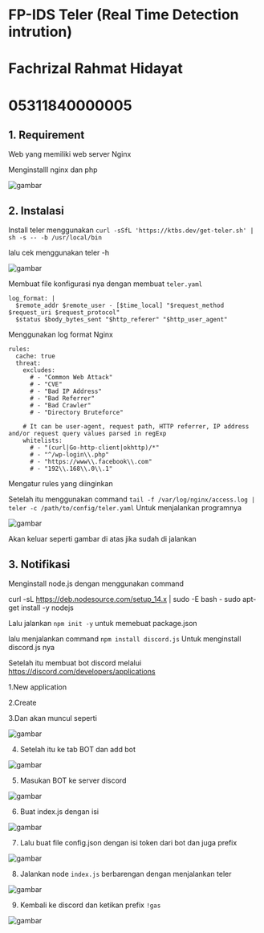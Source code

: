 # FP-IDS Teler (Real Time Detection intrution)

# Fachrizal Rahmat Hidayat
# 05311840000005

## 1. Requirement

Web yang memiliki web server Nginx

Menginstalll nginx dan php

![gambar](https://user-images.githubusercontent.com/55182321/104443625-42a79b00-55c9-11eb-840c-e46e6a664e47.png)


## 2. Instalasi

Install teler menggunakan `curl -sSfL 'https://ktbs.dev/get-teler.sh' | sh -s -- -b /usr/local/bin`

lalu cek menggunakan teler -h 

![gambar](https://user-images.githubusercontent.com/55182321/104423224-67434900-55b0-11eb-9267-46a0a388d935.png)

Membuat file konfigurasi nya dengan membuat `teler.yaml` 

```
log_format: |
  $remote_addr $remote_user - [$time_local] "$request_method $request_uri $request_protocol" 
  $status $body_bytes_sent "$http_referer" "$http_user_agent"
```
Menggunakan log format Nginx

```
rules:
  cache: true
  threat:
    excludes:
      # - "Common Web Attack"
      # - "CVE"
      # - "Bad IP Address"
      # - "Bad Referrer"
      # - "Bad Crawler"
      # - "Directory Bruteforce"

    # It can be user-agent, request path, HTTP referrer, IP address and/or request query values parsed in regExp
    whitelists:
      # - "(curl|Go-http-client|okhttp)/*"
      # - "^/wp-login\\.php"
      # - "https://www\\.facebook\\.com"
      # - "192\\.168\\.0\\.1"
```

Mengatur rules yang diinginkan

Setelah itu menggunakan command `tail -f /var/log/nginx/access.log | teler -c /path/to/config/teler.yaml` Untuk menjalankan programnya

![gambar](https://user-images.githubusercontent.com/55182321/104919459-dc57b980-59c8-11eb-822d-34094a690a2e.png)

Akan keluar seperti gambar di atas jika sudah di jalankan

## 3. Notifikasi

Menginstall node.js dengan menggunakan command 

curl -sL https://deb.nodesource.com/setup_14.x | sudo -E bash -
sudo apt-get install -y nodejs

Lalu jalankan `npm init -y` untuk memebuat package.json

lalu menjalankan command `npm install discord.js` Untuk menginstall discord.js nya

Setelah itu membuat bot discord melalui https://discord.com/developers/applications

1.New application

2.Create

3.Dan akan muncul seperti

![gambar](https://user-images.githubusercontent.com/55182321/106352124-56663780-6313-11eb-8031-d44f6dfc6238.png)

4. Setelah itu ke tab BOT dan add bot

![gambar](https://user-images.githubusercontent.com/55182321/106352226-beb51900-6313-11eb-9f25-c4283f692250.png)

5. Masukan BOT ke server discord

![gambar](https://user-images.githubusercontent.com/55182321/106373276-772d9c00-63aa-11eb-8dca-31b0870efade.png)

6. Buat index.js dengan isi

![gambar](https://user-images.githubusercontent.com/55182321/106373136-24071980-63a9-11eb-9152-2eaaa0c5f745.png)

7. Lalu buat file config.json dengan isi token dari bot dan juga prefix

![gambar](https://user-images.githubusercontent.com/55182321/106373203-b90a1280-63a9-11eb-9007-0485747f53d5.png)

8. Jalankan node `index.js` berbarengan dengan menjalankan teler

![gambar](https://user-images.githubusercontent.com/55182321/106373326-02a72d00-63ab-11eb-8950-82d9e09dccad.png)

9. Kembali ke discord dan ketikan prefix `!gas`

![gambar](https://user-images.githubusercontent.com/55182321/106373385-73e6e000-63ab-11eb-8d1a-93af68eb9d7e.png)
